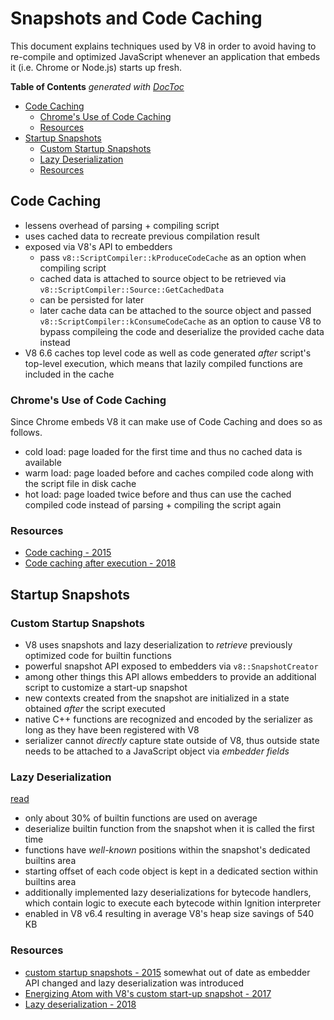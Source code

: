 # Snapshots and Code Caching

This document explains techniques used by V8 in order to avoid having to re-compile and
optimized JavaScript whenever an application that embeds it (i.e. Chrome or Node.js) starts up
fresh.

<!-- START doctoc generated TOC please keep comment here to allow auto update -->
<!-- DON'T EDIT THIS SECTION, INSTEAD RE-RUN doctoc TO UPDATE -->
**Table of Contents**  *generated with [DocToc](https://github.com/thlorenz/doctoc)*

- [Code Caching](#code-caching)
  - [Chrome's Use of Code Caching](#chromes-use-of-code-caching)
  - [Resources](#resources)
- [Startup Snapshots](#startup-snapshots)
  - [Custom Startup Snapshots](#custom-startup-snapshots)
  - [Lazy Deserialization](#lazy-deserialization)
  - [Resources](#resources-1)

<!-- END doctoc generated TOC please keep comment here to allow auto update -->

## Code Caching

- lessens overhead of parsing + compiling script
- uses cached data to recreate previous compilation result
- exposed via V8's API to embedders
  - pass `v8::ScriptCompiler::kProduceCodeCache` as an option when compiling script
  - cached data is attached to source object to be retrieved via
    `v8::ScriptCompiler::Source::GetCachedData`
  - can be persisted for later
  - later cache data can be attached to the source object and passed
    `v8::ScriptCompiler::kConsumeCodeCache` as an option to cause V8 to bypass compileing the
    code and deserialize the provided cache data instead
- V8 6.6 caches top level code as well as code generated _after_ script's top-level execution,
  which means that lazily compiled functions are included in the cache

### Chrome's Use of Code Caching

Since Chrome embeds V8 it can make use of Code Caching and does so as follows.

- cold load: page loaded for the first time and thus no cached data is available
- warm load: page loaded before and caches compiled code along with the script file in disk
  cache
- hot load: page loaded twice before and thus can use the cached compiled code instead of
  parsing + compiling the script again

### Resources

- [Code caching - 2015](https://v8project.blogspot.com/2015/07/code-caching.html)
- [Code caching after execution - 2018](https://v8project.blogspot.com/2018/03/v8-release-66.html)

## Startup Snapshots

### Custom Startup Snapshots

- V8 uses snapshots and lazy deserialization to _retrieve_ previously optimized code for builtin
  functions
- powerful snapshot API exposed to embedders via `v8::SnapshotCreator`
- among other things this API allows embedders to provide an additional script to customize a
  start-up snapshot
- new contexts created from the snapshot are initialized in a state obtained _after_ the script
  executed
- native C++ functions are recognized and encoded by the serializer as long as they have been
  registered with V8
- serializer cannot _directly_ capture state outside of V8, thus outside state needs to be
  attached to a JavaScript object via _embedder fields_

### Lazy Deserialization

[read](https://v8project.blogspot.com/2018/02/lazy-deserialization.html)

- only about 30% of builtin functions are used on average
- deserialize builtin function from the snapshot when it is called the first time
- functions have _well-known_ positions within the snapshot's dedicated builtins area
- starting offset of each code object is kept in a dedicated section within builtins area
- additionally implemented lazy deserializations for bytecode handlers, which contain logic to
  execute each bytecode within Ignition interpreter
- enabled in V8 v6.4 resulting in average V8's heap size savings of 540 KB

### Resources

- [custom startup snapshots - 2015](https://v8project.blogspot.com/2015/09/custom-startup-snapshots.html)
  somewhat out of date as embedder API changed and lazy deserialization was introduced
- [Energizing Atom with V8's custom start-up snapshot - 2017](https://v8project.blogspot.com/2017/05/energizing-atom-with-v8s-custom-start.html)
- [Lazy deserialization - 2018](https://v8project.blogspot.com/2018/02/lazy-deserialization.html)
